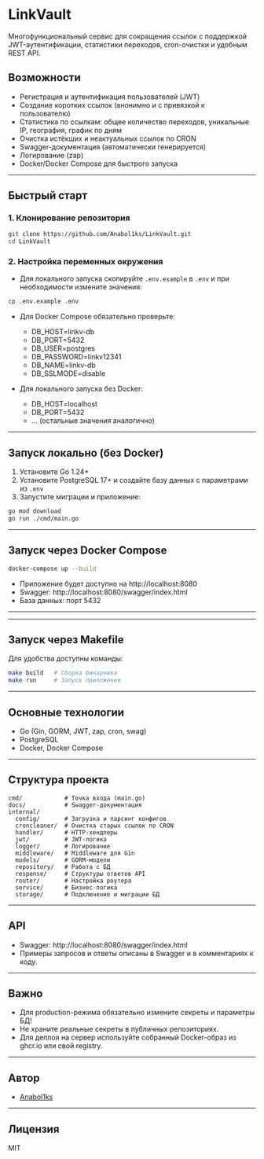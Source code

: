 # LinkVault

Многофункциональный сервис для сокращения ссылок с поддержкой JWT-аутентификации, статистики переходов, cron-очистки и удобным REST API.

## Возможности
- Регистрация и аутентификация пользователей (JWT)
- Создание коротких ссылок (анонимно и с привязкой к пользователю)
- Статистика по ссылкам: общее количество переходов, уникальные IP, география, график по дням
- Очистка истёкших и неактуальных ссылок по CRON
- Swagger-документация (автоматически генерируется)
- Логирование (zap)
- Docker/Docker Compose для быстрого запуска


---

## Быстрый старт

### 1. Клонирование репозитория
```bash
git clone https://github.com/Anabol1ks/LinkVault.git
cd LinkVault
```

### 2. Настройка переменных окружения

- Для локального запуска скопируйте `.env.example` в `.env` и при необходимости измените значения:

```bash
cp .env.example .env
```

- Для Docker Compose обязательно проверьте:
  - DB_HOST=linkv-db
  - DB_PORT=5432
  - DB_USER=postgres
  - DB_PASSWORD=linkv12341
  - DB_NAME=linkv-db
  - DB_SSLMODE=disable

- Для локального запуска без Docker:
  - DB_HOST=localhost
  - DB_PORT=5432
  - ... (остальные значения аналогично)

---

## Запуск локально (без Docker)

1. Установите Go 1.24+
2. Установите PostgreSQL 17+ и создайте базу данных с параметрами из `.env`
3. Запустите миграции и приложение:

```bash
go mod download
go run ./cmd/main.go
```

---

## Запуск через Docker Compose

```bash
docker-compose up --build
```

- Приложение будет доступно на http://localhost:8080
- Swagger: http://localhost:8080/swagger/index.html
- База данных: порт 5432

---


---

## Запуск через Makefile

Для удобства доступны команды:

```bash
make build   # Сборка бинарника
make run     # Запуск приложения
```

---

## Основные технологии
- Go (Gin, GORM, JWT, zap, cron, swag)
- PostgreSQL
- Docker, Docker Compose

---

## Структура проекта
```
cmd/            # Точка входа (main.go)
docs/           # Swagger-документация
internal/
  config/       # Загрузка и парсинг конфигов
  croncleaner/  # Очистка старых ссылок по CRON
  handler/      # HTTP-хендлеры
  jwt/          # JWT-логика
  logger/       # Логирование
  middleware/   # Middleware для Gin
  models/       # GORM-модели
  repository/   # Работа с БД
  response/     # Структуры ответов API
  router/       # Настройка роутера
  service/      # Бизнес-логика
  storage/      # Подключение и миграции БД
```

---

## API
- Swagger: http://localhost:8080/swagger/index.html
- Примеры запросов и ответы описаны в Swagger и в комментариях к коду.

---

## Важно
- Для production-режима обязательно измените секреты и параметры БД!
- Не храните реальные секреты в публичных репозиториях.
- Для деплоя на сервер используйте собранный Docker-образ из ghcr.io или свой registry.

---

## Автор
- [Anabol1ks](https://github.com/Anabol1ks)

---

## Лицензия
MIT

